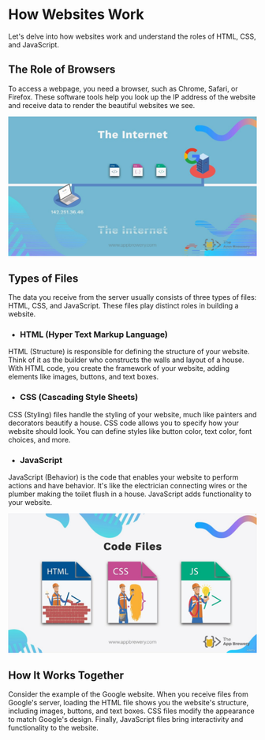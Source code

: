 # How Websites Work

Let's delve into how websites work and understand the roles of HTML, CSS, and JavaScript.

## The Role of Browsers

To access a webpage, you need a browser, such as Chrome, Safari, or Firefox. These software tools help you look up the IP address of the website and receive data to render the beautiful websites we see.

<img alt = webpage src="images/webpage.jpg">

## Types of Files

The data you receive from the server usually consists of three types of files: HTML, CSS, and JavaScript. These files play distinct roles in building a website.

- ### HTML (Hyper Text Markup Language)

HTML (Structure) is responsible for defining the structure of your website. Think of it as the builder who constructs the walls and layout of a house. With HTML code, you create the framework of your website, adding elements like images, buttons, and text boxes.

- ### CSS (Cascading Style Sheets) 

CSS (Styling)  files handle the styling of your website, much like painters and decorators beautify a house. CSS code allows you to specify how your website should look. You can define styles like button color, text color, font choices, and more.

- ### JavaScript 

JavaScript (Behavior) is the code that enables your website to perform actions and have behavior. It's like the electrician connecting wires or the plumber making the toilet flush in a house. JavaScript adds functionality to your website.

<img alt = files src="images/files.jpg">

## How It Works Together

Consider the example of the Google website. When you receive files from Google's server, loading the HTML file shows you the website's structure, including images, buttons, and text boxes. CSS files modify the appearance to match Google's design. Finally, JavaScript files bring interactivity and functionality to the website.
